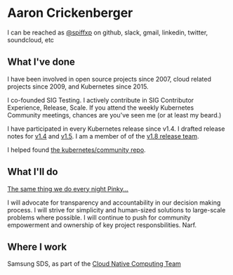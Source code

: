 # Aaron Crickenberger

I can be reached as [@spiffxp](https://github.com/spiffxp) on github, slack, gmail, linkedin, twitter, soundcloud, etc

## What I've done

I have been involved in open source projects since 2007, cloud related projects since 2009, and Kubernetes since 2015.

I co-founded SIG Testing.  I actively contribute in SIG Contributor Experience, Release, Scale.  If you attend the weekly Kubernetes Community meetings, chances are you've seen me (or at least my beard.)

I have participated in every Kubernetes release since v1.4.  I drafted release notes for [v1.4](https://github.com/kubernetes/kubernetes/pull/33410) and [v1.5](https://github.com/kubernetes/features/pull/140).  I am a member of of the [v1.8 release team](https://github.com/kubernetes/features/blob/master/release-1.8/release_team.md).

I helped found [the kubernetes/community repo](https://github.com/kubernetes/community/pull/3).

## What I'll do

[The same thing we do every night Pinky...](https://www.youtube.com/watch?v=XJYmyYzuTa8)

I will advocate for transparency and accountability in our decision making process. I will strive for simplicity and human-sized solutions to large-scale problems where possible. I will continue to push for community empowerment and ownership of key project responsbilities.  Narf.

## Where I work

Samsung SDS, as part of the [Cloud Native Computing Team](https://samsung-cnct.github.io)
